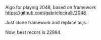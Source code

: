 Algo for playnig 2048, based on framework https://github.com/gabrielecirulli/2048.

Just clone framework and replace ai.js.

Now, best recors is 22984.
